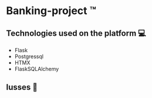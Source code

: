 # Banking-project ™️


## Technologies used on the platform 💻

- Flask 
- Postgressql
- HTMX
- FlaskSQLAlchemy

## Iusses 🚀

